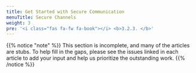 ```yaml
---
title: Get Started with Secure Communication
menuTitle: Secure Channels
weight: 3
pre: '<i class="fas fa-fw fa-book"></i> <b>3.2.3. </b>'
---
```


{{% notice "note" %}}
This section is incomplete, and many of the articles are stubs. To help fill in
the gaps, please see the issues linked in each article to add your input and
help us prioritize the outstanding work.
{{% /notice %}}

